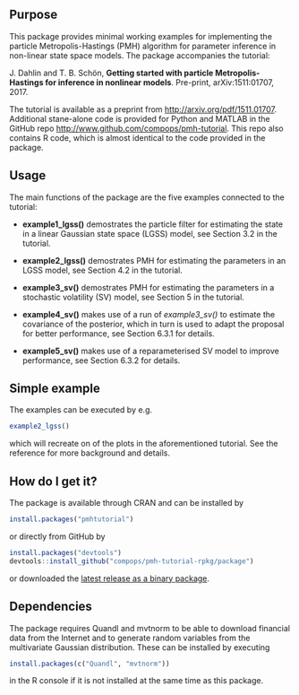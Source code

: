 ## Purpose
This package provides minimal working examples for implementing the particle Metropolis-Hastings (PMH) algorithm for parameter inference in non-linear state space models. The package accompanies the tutorial:

J. Dahlin and T. B. Schön, **Getting started with particle Metropolis-Hastings for inference in nonlinear models**. Pre-print, arXiv:1511:01707, 2017.

The tutorial is available as a preprint from http://arxiv.org/pdf/1511.01707. Additional stane-alone code is provided for Python and MATLAB in the GitHub repo http://www.github.com/compops/pmh-tutorial. This repo also contains R code, which is almost identical to the code provided in the package. 

## Usage
The main functions of the package are the five examples connected to the tutorial:

* **example1_lgss()** demostrates the particle filter for estimating the state in a linear Gaussian state space (LGSS) model, see Section 3.2 in the tutorial.

* **example2_lgss()** demostrates PMH for estimating the parameters in an LGSS model, see Section 4.2 in the tutorial.

* **example3_sv()** demostrates PMH for estimating the parameters in a stochastic volatility (SV) model, see Section 5 in the tutorial.

* **example4_sv()** makes use of a run of *example3_sv()* to estimate the covariance of the posterior, which in turn is used to adapt the proposal for better performance, see Section 6.3.1 for details.

* **example5_sv()** makes use of a reparameterised SV model to improve performance, see Section 6.3.2 for details.

## Simple example
The examples can be executed by e.g.
``` R
example2_lgss()
``` 
which will recreate on of the plots in the aforementioned tutorial. See the reference for more background and details.

## How do I get it?
The package is available through CRAN and can be installed by
``` R
install.packages("pmhtutorial")
``` 
or directly from GitHub by
``` R
install.packages("devtools")
devtools::install_github("compops/pmh-tutorial-rpkg/package")
``` 
or downloaded the [latest release as a binary package](https://github.com/compops/pmh-tutorial-rpkg/releases/latest).

## Dependencies
The package requires Quandl and mvtnorm to be able to download financial data from the Internet and to generate random variables from the multivariate Gaussian distribution. These can be installed by executing
``` R
install.packages(c("Quandl", "mvtnorm"))
``` 
in the R console if it is not installed at the same time as this package.